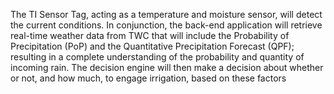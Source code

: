 The TI Sensor Tag, acting as a temperature and moisture sensor, will detect the current conditions. In conjunction, the back-end application will retrieve real-time      weather data from TWC that will include the Probability of Precipitation (PoP) and the Quantitative Precipitation Forecast (QPF); resulting in a complete understanding of the probability and quantity of incoming rain. The decision engine will then make a decision about whether or not, and how much, to engage irrigation, based on these factors
